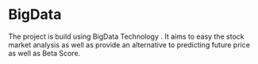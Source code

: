 # BigData
The project is build using BigData Technology . It aims to easy the stock market analysis as well as provide an alternative to predicting future price as well as Beta Score.
